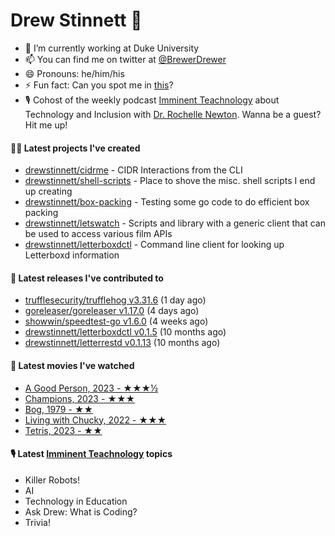 
# Drew Stinnett 👋

- 🔭 I’m currently working at Duke University
- 📫 You can find me on twitter at [@BrewerDrewer](https://twitter.com/BrewerDrewer)
- 😄 Pronouns: he/him/his
- ⚡ Fun fact: Can you spot me in [this](https://www.youtube.com/watch?v=oL9WnB0qHBA)?
- 🎙 Cohost of the weekly podcast [Imminent Teachnology](https://podcast.imminentteachnology.com/) about Technology and Inclusion with [Dr. Rochelle Newton](https://www.linkedin.com/in/drrochellenewton/). Wanna be a guest? Hit me up!

#### 👨‍💻 Latest projects I've created
- [drewstinnett/cidrme](https://github.com/drewstinnett/cidrme) - CIDR Interactions from the CLI
- [drewstinnett/shell-scripts](https://github.com/drewstinnett/shell-scripts) - Place to shove the misc. shell scripts I end up creating
- [drewstinnett/box-packing](https://github.com/drewstinnett/box-packing) - Testing some go code to do efficient box packing
- [drewstinnett/letswatch](https://github.com/drewstinnett/letswatch) - Scripts and library with a generic client that can be used to access various film APIs
- [drewstinnett/letterboxdctl](https://github.com/drewstinnett/letterboxdctl) - Command line client for looking up Letterboxd information

#### 🚀 Latest releases I've contributed to
- [trufflesecurity/trufflehog v3.31.6](https://github.com/trufflesecurity/trufflehog/releases/tag/v3.31.6) (1 day ago)
- [goreleaser/goreleaser v1.17.0](https://github.com/goreleaser/goreleaser/releases/tag/v1.17.0) (4 days ago)
- [showwin/speedtest-go v1.6.0](https://github.com/showwin/speedtest-go/releases/tag/v1.6.0) (4 weeks ago)
- [drewstinnett/letterboxdctl v0.1.5](https://github.com/drewstinnett/letterboxdctl/releases/tag/v0.1.5) (10 months ago)
- [drewstinnett/letterrestd v0.1.13](https://github.com/drewstinnett/letterrestd/releases/tag/v0.1.13) (10 months ago)

#### 🍿 Latest movies I've watched
- [A Good Person, 2023 - ★★★½](https://letterboxd.com/mondodrew/film/a-good-person-2023/)
- [Champions, 2023 - ★★★](https://letterboxd.com/mondodrew/film/champions-2023/)
- [Bog, 1979 - ★★](https://letterboxd.com/mondodrew/film/bog/)
- [Living with Chucky, 2022 - ★★★](https://letterboxd.com/mondodrew/film/living-with-chucky/)
- [Tetris, 2023 - ★★](https://letterboxd.com/mondodrew/film/tetris/)

#### 🎙 Latest [Imminent Teachnology](https://podcast.imminentteachnology.com/) topics
- Killer Robots!
- AI
- Technology in Education
- Ask Drew: What is Coding?
- Trivia!
